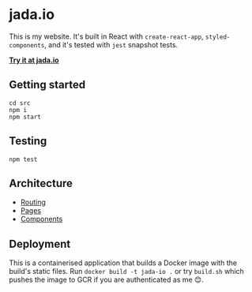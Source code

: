 # jada.io

This is my website. It's built in React with `create-react-app`, `styled-components`, and it's tested with `jest` snapshot tests.

**[Try it at jada.io](https://jada.io)**

## Getting started
```
cd src
npm i
npm start
```

## Testing
```
npm test
```

## Architecture

* [Routing](https://github.com/jadaradix/jada-io/blob/master/src/src/index.js)
* [Pages](https://github.com/jadaradix/jada-io/tree/master/src/src/parts)
* [Components](https://github.com/jadaradix/jada-io/tree/master/src/src/components)

## Deployment

This is a containerised application that builds a Docker image with the build's static files. Run `docker build -t jada-io .` or try `build.sh` which pushes the image to GCR if you are authenticated as me 😊.
